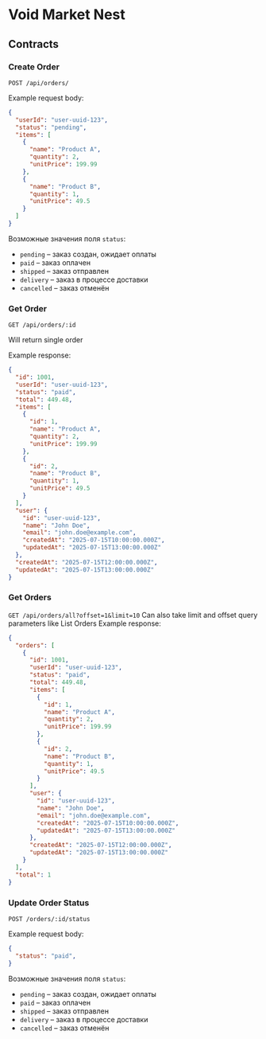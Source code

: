 # Void Market Nest

## Contracts

### Create Order
`POST /api/orders/`

Example request body:
```json
{
  "userId": "user-uuid-123",
  "status": "pending",
  "items": [
    {
      "name": "Product A",
      "quantity": 2,
      "unitPrice": 199.99
    },
    {
      "name": "Product B",
      "quantity": 1,
      "unitPrice": 49.5
    }
  ]
}

  ```
Возможные значения поля `status`:

- `pending` – заказ создан, ожидает оплаты
- `paid` – заказ оплачен
- `shipped` – заказ отправлен
- `delivery` – заказ в процессе доставки
- `cancelled` – заказ отменён

### Get Order
`GET /api/orders/:id`
 
Will return single order
 
Example response:
```json
{
  "id": 1001,
  "userId": "user-uuid-123",
  "status": "paid",
  "total": 449.48,
  "items": [
    {
      "id": 1,
      "name": "Product A",
      "quantity": 2,
      "unitPrice": 199.99
    },
    {
      "id": 2,
      "name": "Product B",
      "quantity": 1,
      "unitPrice": 49.5
    }
  ],
  "user": {
    "id": "user-uuid-123",
    "name": "John Doe",
    "email": "john.doe@example.com",
    "createdAt": "2025-07-15T10:00:00.000Z",
    "updatedAt": "2025-07-15T13:00:00.000Z"
  },
  "createdAt": "2025-07-15T12:00:00.000Z",
  "updatedAt": "2025-07-15T13:00:00.000Z"
} 
 ```

### Get Orders
`GET /api/orders/all?offset=1&limit=10`
Can also take limit and offset query parameters like List Orders
Example response:
```json
{
  "orders": [
    {
      "id": 1001,
      "userId": "user-uuid-123",
      "status": "paid",
      "total": 449.48,
      "items": [
        {
          "id": 1,
          "name": "Product A",
          "quantity": 2,
          "unitPrice": 199.99
        },
        {
          "id": 2,
          "name": "Product B",
          "quantity": 1,
          "unitPrice": 49.5
        }
      ],
      "user": {
        "id": "user-uuid-123",
        "name": "John Doe",
        "email": "john.doe@example.com",
        "createdAt": "2025-07-15T10:00:00.000Z",
        "updatedAt": "2025-07-15T13:00:00.000Z"
      },
      "createdAt": "2025-07-15T12:00:00.000Z",
      "updatedAt": "2025-07-15T13:00:00.000Z"
    }
  ],
  "total": 1
}
```

### Update Order Status
`POST /orders/:id/status`

Example request body:
```json
{
  "status": "paid",
}
```
Возможные значения поля `status`:

- `pending` – заказ создан, ожидает оплаты
- `paid` – заказ оплачен
- `shipped` – заказ отправлен
- `delivery` – заказ в процессе доставки
- `cancelled` – заказ отменён